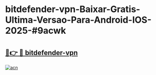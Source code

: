 # bitdefender-vpn-Baixar-Gratis-Ultima-Versao-Para-Android-IOS-2025-#9acwk

# <h2><a href="https://ainizakaria.my?title=bitdefender-vpn&ref=24M">🔗👉 🔴 bitdefender-vpn</a></h2>

[![acn](https://github.com/user-attachments/assets/0f9c940e-d8b0-45ae-aac7-cd30a18b3e1c)](https://ainizakaria.my?title=bitdefender-vpn&ref=24M)

